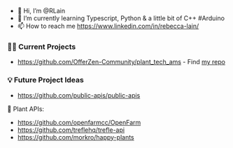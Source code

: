 - 👋 Hi, I’m @RLain
- 🌱 I’m currently learning Typescript, Python & a little bit of C++ #Arduino
- 📫 How to reach me https://www.linkedin.com/in/rebecca-lain/

<!---
RLain/RLain is a ✨ special ✨ repository because its `README.md` (this file) appears on your GitHub profile.
You can click the Preview link to take a look at your changes.
--->

### 👩‍💻 Current Projects
- https://github.com/OfferZen-Community/plant_tech_ams - Find [my repo](https://github.com/RLain/plant-tech-moisture-sensor)

### 💡 Future Project Ideas
- https://github.com/public-apis/public-apis

🌱 Plant APIs:
- https://github.com/openfarmcc/OpenFarm
- https://github.com/treflehq/trefle-api
- https://github.com/morkro/happy-plants
